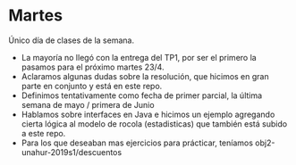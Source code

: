 # Martes

Único día de clases de la semana.
- La mayoría no llegó con la entrega del TP1, por ser el primero la pasamos para el próximo martes 23/4.
- Aclaramos algunas dudas sobre la resolución, que hicimos en gran parte en conjunto y está en este repo.
- Definimos tentativamente como fecha de primer parcial, la última semana de mayo / primera de Junio
- Hablamos sobre interfaces en Java e hicimos un ejemplo agregando cierta lógica al modelo de rocola (estadisticas) que también está subido a este repo.
- Para los que deseaban mas ejercicios para prácticar, teníamos obj2-unahur-2019s1/descuentos
